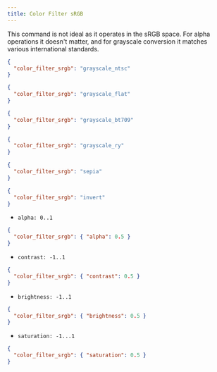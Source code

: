 ```yaml
---
title: Color Filter sRGB
---
```


This command is not ideal as it operates in the sRGB space. For alpha operations it doesn't matter, and for grayscale conversion it matches various international standards.

```json
{
  "color_filter_srgb": "grayscale_ntsc"
}
```

```json
{
  "color_filter_srgb": "grayscale_flat"
}
```

```json
{
  "color_filter_srgb": "grayscale_bt709"
}
```

```json
{
  "color_filter_srgb": "grayscale_ry"
}
```

```json
{
  "color_filter_srgb": "sepia"
}
```

```json
{
  "color_filter_srgb": "invert"
}
```

- `alpha: 0..1`

```json
{
  "color_filter_srgb": { "alpha": 0.5 }
}
```

- `contrast: -1..1`

```json
{
  "color_filter_srgb": { "contrast": 0.5 }
}
```

- `brightness: -1..1`

```json
{
  "color_filter_srgb": { "brightness": 0.5 }
}
```

- `saturation: -1...1`

```json
{
  "color_filter_srgb": { "saturation": 0.5 }
}
```
